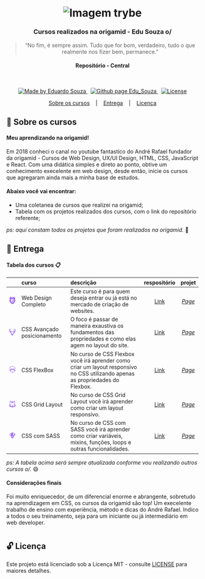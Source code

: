 <h1 align="center">
  <img align="center" alt="Imagem trybe" src="https://www.origamid.com/projetos/og-origamid.png" width="400px" />
</h1>

<h3 align="center">
  Cursos realizados na origamid - Edu Souza o/
</h3>

<blockquote align="center">“No fim, é sempre assim. Tudo que for bom, verdadeiro, tudo o que realmente nos fizer bem, permanece.”</blockquote>

<h4 align="center">
  Repositório - Central
</h4>

<br/>

<p align="center">
  <a href="https://github.com/EduSouza-programmer"    target="_blank">
    <img alt="Made by Eduardo Souza" src="https://img.shields.io/badge/made%20by-Edu%20Souza-%23F8952D">
  </a>&nbsp;
  <a href="https://edusouza-programmer.github.io/" target="_blank">
    <img alt="Github page Edu_Souza " src="https://img.shields.io/badge/Github%20page-Edu_Souza-orange">
  </a>&nbsp;
  <a href="LICENSE" >
    <img alt="License" src="https://img.shields.io/badge/license-MIT-%23F8952D">
  </a>
</p>

<p align="center">
  <a href="#rocket-Sobre-os-cursos">Sobre os cursos</a>&nbsp; &nbsp; |&nbsp; &nbsp; 
  <a href="#postbox-Entrega"">Entrega</a>&nbsp; &nbsp; |&nbsp; &nbsp; 
  <a href="#unlock-Licença">Licença</a>
</p>

## :rocket: Sobre os cursos

#### Meu aprendizando na origamid!

Em 2018 conheci o canal no youtube fantastíco do André Rafael fundador da origamid - Cursos de Web Design, UX/UI Design, HTML, CSS, JavaScript e React. Com uma didática simples e direto ao ponto, obtive um conhecimento execelente em web design, desde então, inicie os cursos que agregaram ainda mais a minha base de estudos.

#### Abaixo você vai encontrar:

- Uma coletanea de cursos que realizei na origamid;
- Tabela com os projetos realizados dos cursos, com o link do repositório referente;

_ps: aqui constam todos os projetos que foram realizados na origamid._ :running:

## :postbox: Entrega

#### Tabela dos cursos :clipboard:

|                                                 | curso                       | descrição                                                                                                                      | respositório |   projet   |
| :---------------------------------------------: | :-------------------------- | :----------------------------------------------------------------------------------------------------------------------------- | :----------: | :--------: |
|  <img src="./assets/leao.svg" width="200px" />  | Web Design Completo         | Este curso é para quem deseja entrar ou já está no mercado de criação de websites.                                             |   [Link](https://github.com/EduSouza-programmer/web_design_completo-origamid)   | _[Page](https://edusouza-programmer.github.io/web_design_completo-origamid/)_ |
| <img src="./assets/cervo.svg" width="200px" />  | CSS Avançado posicionamento | O foco é passar de maneira exaustiva os fundamentos das propriedades e como elas agem no layout do site.                       |   [Link](https://github.com/EduSouza-programmer/css_avancado-origamid)   | _[Page](https://edusouza-programmer.github.io/css_avancado-origamid/)_ |
| <img src="./assets/ovelha.svg" width="200px" /> | CSS FlexBox                 | No curso de CSS Flexbox você irá aprender como criar um layout responsivo no CSS utilizando apenas as propriedades do Flexbox. |   [Link](https://github.com/EduSouza-programmer/css_flexbox-origamid)   | _[Page](https://edusouza-programmer.github.io/css_flexbox-origamid/)_ |
|  <img src="./assets/gato.svg" width="200px" />  | CSS Grid Layout             | No curso de CSS Grid Layout você irá aprender como criar um layout responsivo.                                                 |   [Link]()   | _[Page]()_ |
| <img src="./assets/abelha.svg" width="200px" /> | CSS com SASS                | No curso de CSS com SASS você irá aprender como criar variáveis, mixins, funções, loops e outras funcionalidades.              |   [Link]()   | _[Page]()_ |

_ps: A tabela acima será sempre atualizada conforme vou realizando outros cursos o/._ :smile:

#### Considerações finais

Foi muito enriquecedor, de um diferencial enorme e abrangente, sobretudo na aprendizagem em CSS, os cursos da origamid são top! Um execelente trabalho de ensino com experiência, método e dicas do André Rafael. Indico a todos o seu treinamento, seja para um iniciante ou já intermediário em web developer.

#

## :unlock: Licença

Este projeto está licenciado sob a Licença MIT - consulte [LICENSE](https://opensource.org/licenses/MIT) para maiores detalhes.
